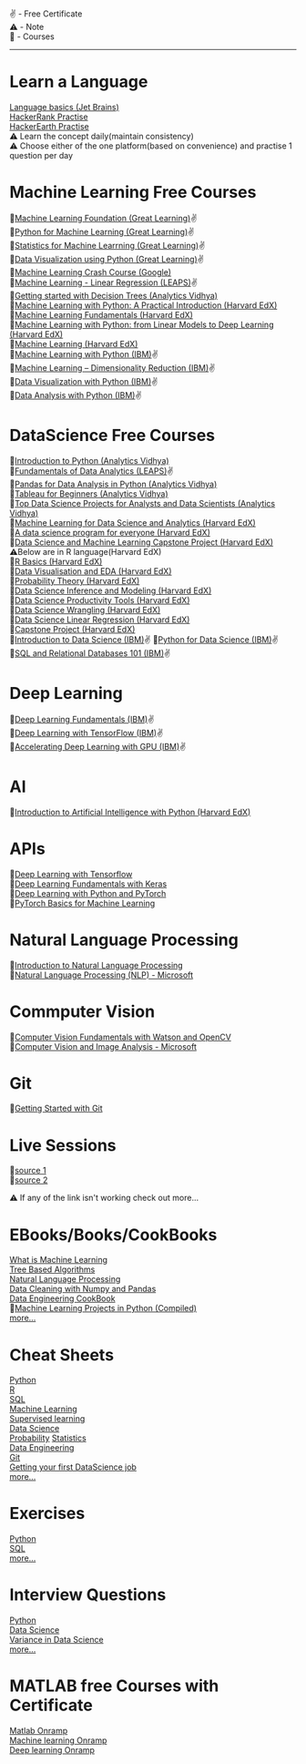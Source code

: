 
✌ - Free Certificate        
⚠️ - Note      
📌 - Courses
__________________________________________________________________________________
# Learn a Language
   [Language basics (Jet Brains)](https://hyperskill.org/curriculum)    
   [HackerRank Practise](https://www.hackerrank.com/dashboard)    
   [HackerEarth Practise](https://www.hackerearth.com/practice/)        
   ⚠️ Learn the concept daily(maintain consistency)     
   ⚠️ Choose either of the one platform(based on convenience) and practise 1 question per day     
    
# Machine Learning Free Courses     
   📌[Machine Learning Foundation (Great Learning)](https://www.greatlearning.in/academy/learn-for-free/courses/machine-learning-foundation)✌     
   📌[Python for Machine Learning (Great Learning)](https://olympus.greatlearning.in/courses/10899)✌    
   📌[Statistics for Machine Learrning (Great Learning)](https://www.greatlearning.in/academy/learn-for-free/courses/statistics-for-machine-learning)✌     
   📌[Data Visualization using Python (Great Learning)](https://www.greatlearning.in/academy/learn-for-free/courses/data-visualization-using-python)✌      
   📌[Machine Learning Crash Course (Google)](https://developers.google.com/machine-learning/crash-course)    
   📌[Machine Learning - Linear Regression (LEAPS)](https://leapsapp.analyttica.com/courses/overview/Predictive-Modelling-Linear-Regression)✌     
   📌[Getting started with Decision Trees (Analytics Vidhya)](https://courses.analyticsvidhya.com/courses/getting-started-with-decision-trees)      
   📌[Machine Learning with Python: A Practical Introduction (Harvard EdX)](https://www.edx.org/course/machine-learning-with-python-a-practical-introduct)      
   📌[Machine Learning Fundamentals (Harvard EdX)](https://www.edx.org/course/machine-learning-fundamentals-2)     
   📌[Machine Learning with Python: from Linear Models to Deep Learning (Harvard EdX)](https://www.edx.org/course/machine-learning-with-python-from-linear-models-to)      
   📌[Machine Learning (Harvard EdX)](https://online-learning.harvard.edu/course/data-science-machine-learning)    
   📌[Machine Learning with Python (IBM)](https://cognitiveclass.ai/courses/machine-learning-with-python)✌     
   📌[Machine Learning – Dimensionality Reduction (IBM)](https://cognitiveclass.ai/courses/machine-learning-dimensionality-reduction)✌    
   📌[Data Visualization with Python (IBM)](https://cognitiveclass.ai/courses/data-visualization-with-python)✌    
   📌[Data Analysis with Python (IBM)](https://cognitiveclass.ai/courses/data-analysis-python)✌    
  
   
   
   
# DataScience Free Courses    
   📌[Introduction to Python (Analytics Vidhya)](https://courses.analyticsvidhya.com/courses/introduction-to-data-science)     
   📌[Fundamentals of Data Analytics (LEAPS)](https://leapsapp.analyttica.com/courses/overview/Fundamentals-of-Data-Analytics)✌    
   📌[Pandas for Data Analysis in Python (Analytics Vidhya)](https://courses.analyticsvidhya.com/courses/pandas-for-data-analysis-in-python)    
   📌[Tableau for Beginners (Analytics Vidhya)](https://courses.analyticsvidhya.com/courses/pandas-for-data-analysis-in-python)     
   📌[Top Data Science Projects for Analysts and Data Scientists (Analytics Vidhya)](https://courses.analyticsvidhya.com/courses/take/top-data-science-projects-for-analysts-and-data-scientists/texts/13945900-about-the-data-science-projects-course)      
   📌[Machine Learning for Data Science and Analytics (Harvard EdX)](https://www.edx.org/course/machine-learning-for-data-science-and-analytics)    
   📌[A data science program for everyone (Harvard EdX)](https://www.edx.org/professional-certificate/berkeleyx-foundations-of-data-science)     
   📌[Data Science and Machine Learning Capstone Project (Harvard EdX)](https://www.edx.org/course/data-science-and-machine-learning-capstone-project)     
   ⚠️Below are in R language(Harvard EdX)    
   📌[R Basics (Harvard EdX)](https://www.edx.org/course/data-science-r-basics)      
   📌[Data Visualisation and EDA (Harvard EdX)](https://www.edx.org/course/data-science-visualization)    
   📌[Probability Theory (Harvard EdX)](https://www.edx.org/course/data-science-probability)     
   📌[Data Science Inference and Modeling (Harvard EdX)](https://www.edx.org/course/data-science-inference-and-modeling)    
   📌[Data Science Productivity Tools (Harvard EdX)](https://www.edx.org/course/data-science-productivity-tools)      
   📌[Data Science Wrangling (Harvard EdX)](https://www.edx.org/course/data-science-wrangling)      
   📌[Data Science Linear Regression (Harvard EdX)](https://www.edx.org/course/data-science-machine-learning)      
   📌[Capstone Project (Harvard EdX)](https://www.edx.org/course/data-science-capstone)    
   📌[Introduction to Data Science (IBM)](https://cognitiveclass.ai/courses/data-science-101)✌
   📌[Python for Data Science (IBM)](https://cognitiveclass.ai/courses/python-for-data-science)✌      
   📌[SQL and Relational Databases 101 (IBM)](https://cognitiveclass.ai/courses/learn-sql-relational-databases)✌
   
# Deep Learning      
   📌[Deep Learning Fundamentals (IBM)](https://cognitiveclass.ai/courses/introduction-deep-learning)✌      
   📌[Deep Learning with TensorFlow (IBM)](https://cognitiveclass.ai/courses/deep-learning-tensorflow)✌     
   📌[Accelerating Deep Learning with GPU (IBM)](https://cognitiveclass.ai/courses/accelerating-deep-learning-gpu)✌
   

# AI
   📌[Introduction to Artificial Intelligence with Python (Harvard EdX)](https://www.edx.org/course/cs50s-introduction-to-artificial-intelligence-with-python)

# APIs
   📌[Deep Learning with Tensorflow](https://www.edx.org/course/deep-learning-with-tensorflow)    
   📌[Deep Learning Fundamentals with Keras](https://www.edx.org/course/deep-learning-fundamentals-with-keras)      
   📌[Deep Learning with Python and PyTorch](https://www.edx.org/course/deep-learning-with-python-and-pytorch)      
   📌[PyTorch Basics for Machine Learning](https://www.edx.org/course/pytorch-basics-for-machine-learning)

# Natural Language Processing
   📌[Introduction to Natural Language Processing](https://courses.analyticsvidhya.com/courses/Intro-to-NLP)      
   📌[Natural Language Processing (NLP) - Microsoft](https://www.edx.org/course/natural-language-processing-nlp-2)
  
   
   
# Commputer Vision
   📌[Computer Vision Fundamentals with Watson and OpenCV](https://www.edx.org/course/computer-vision-fundamentals)     
   📌[Computer Vision and Image Analysis - Microsoft](https://www.edx.org/course/computer-vision-and-image-analysis-2)

# Git
   📌[Getting Started with Git](https://courses.analyticsvidhya.com/courses/take/getting-started-with-git-and-github-for-data-science-professionals/texts/13970806-what-is-git)     
# Live Sessions
   📌[source 1](https://www.greatlearning.in/academy/learn-for-free/live-sessions)     
   📌[source 2](https://datahack.analyticsvidhya.com/events/)
   
⚠️ If any of the link isn't working check out more...
   
# EBooks/Books/CookBooks
   [What is Machine Learning](https://courses.analyticsvidhya.com/courses/ebook-machine-learning)     
   [Tree Based Algorithms](https://courses.analyticsvidhya.com/courses/ebook-tree-based-algorithm)      
   [Natural Language Processing](https://courses.analyticsvidhya.com/courses/ebook-nlp)      
   [Data Cleaning with Numpy and Pandas](https://drive.google.com/file/d/1sBk5jbBB-b18o4EKc_MPTz8ghaGTryn2/view?usp=sharing)     
   [Data Engineering CookBook](https://drive.google.com/file/d/1RanLgBzWR1kyoEaDzAnv4E_0k6Bkj_JB/view?usp=sharing)      
   📌[Machine Learning Projects in Python (Compiled)](https://drive.google.com/file/d/1AKUHhlz3T1uCSAvfxTTzI-I9_8E5y3eK/view?usp=sharing)      
   [more...](https://drive.google.com/drive/folders/1AtyaE8tYIz-COEbVGWWnXvggLshrU7TV?usp=sharing)    
   
   
   
# Cheat Sheets
   [Python](https://drive.google.com/file/d/1RUcxSxYNmsXQ6jeil9MbyHVzKX_Enmn_/view?usp=sharing)    
   [R](https://drive.google.com/file/d/1D9xq4Go56GDQVXSniISsI-4Ww0ClBK4-/view?usp=sharing)      
   [SQL](https://drive.google.com/file/d/1FKGq1fjzdF5UFysyFCSwKaUM8Gmjy7nC/view?usp=sharing)    
   [Machine Learning](https://drive.google.com/file/d/10wlP1DZHNfEavXwmjbhJpn0_u6nZqzRT/view?usp=sharing)      
   [Supervised learning](https://drive.google.com/file/d/1UWbZ0vbBw7iBb-SbAXRowbcBNk5_vAts/view?usp=sharing)      
   [Data Science](https://drive.google.com/file/d/134XSl2RgpE4cMXnQAmymhBoO1kcqS-Kb/view?usp=sharing)    
   [Probability](https://drive.google.com/file/d/1Ja7LCMhiuljBJUvZvzVSkVLVORh-dUUs/view?usp=sharing)
   [Statistics](https://drive.google.com/file/d/1LSQupwyh9OpCVajOSnI1eTYithVCeEJ0/view?usp=sharing)      
   [Data Engineering](https://drive.google.com/file/d/1ydhikRlxsZVMA_pp4SFLi9RuHrEFMST2/view?usp=sharing)      
   [Git](https://drive.google.com/file/d/1ydhikRlxsZVMA_pp4SFLi9RuHrEFMST2/view?usp=sharing)    
   [Getting your first DataScience job](https://drive.google.com/file/d/1ydhikRlxsZVMA_pp4SFLi9RuHrEFMST2/view?usp=sharing)      
   [more...](https://drive.google.com/drive/folders/1AtyaE8tYIz-COEbVGWWnXvggLshrU7TV?usp=sharing)
   
   

# Exercises
   [Python](https://drive.google.com/file/d/1q9Iv2nOl4u4HOS_g3XIeJvQb2ST5hTeO/view?usp=sharing)     
   [SQL](https://drive.google.com/file/d/1d9G_yDVd5XE1iYBkQLm11KP849pJDyP9/view?usp=sharing)    
   [more...](https://drive.google.com/drive/folders/1AtyaE8tYIz-COEbVGWWnXvggLshrU7TV?usp=sharing)
   

# Interview Questions
   [Python](https://drive.google.com/file/d/17v6dYOraPNB02Aydwn6K0BqUKIEsKWwk/view?usp=sharing)    
   [Data Science](https://drive.google.com/file/d/1qpo6_nCIjnl4FKcA3gwAfzz4mRvyrjPg/view?usp=sharing)    
   [Variance in Data Science](https://drive.google.com/file/d/1yfS2JaGyNvi_NSJD8yHnvJ8Rttxv7dHT/view?usp=sharing)    
   [more...](https://drive.google.com/drive/folders/1B1WYiKPH3-vYW-bxQA98Ncw4Cf_2eM2m?usp=sharing)
   
   
  
# MATLAB free Courses with Certificate
   [Matlab Onramp](https://matlabacademy.mathworks.com/R2020a/portal.html?course=gettingstarted)      
   [Machine learning Onramp](https://matlabacademy.mathworks.com/R2020a/portal.html?course=machinelearning)     
   [Deep learning Onramp](https://matlabacademy.mathworks.com/R2020a/portal.html?course=deeplearning)
  
  
  
   
   
   

